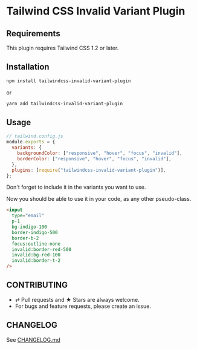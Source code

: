 # Tailwind CSS Invalid Variant Plugin

## Requirements

This plugin requires Tailwind CSS 1.2 or later.

## Installation

```bash
npm install tailwindcss-invalid-variant-plugin
```

or

```bash
yarn add tailwindcss-invalid-variant-plugin
```

## Usage

```js
// tailwind.config.js
module.exports = {
  variants: {
    backgroundColor: ["responsive", "hover", "focus", "invalid"],
    borderColor: ["responsive", "hover", "focus", "invalid"],
  },
  plugins: [require("tailwindcss-invalid-variant-plugin")],
};
```

Don't forget to include it in the variants you want to use.

Now you should be able to use it in your code, as any other pseudo-class.

```html
<input
  type="email"
  p-1
  bg-indigo-100
  border-indigo-500
  border-b-2
  focus:outline-none
  invalid:border-red-500
  invalid:bg-red-100
  invalid:border-t-2
/>
```

## CONTRIBUTING

- ⇄ Pull requests and ★ Stars are always welcome.
- For bugs and feature requests, please create an issue.

## CHANGELOG

See [CHANGELOG.md](CHANGELOG.md)
